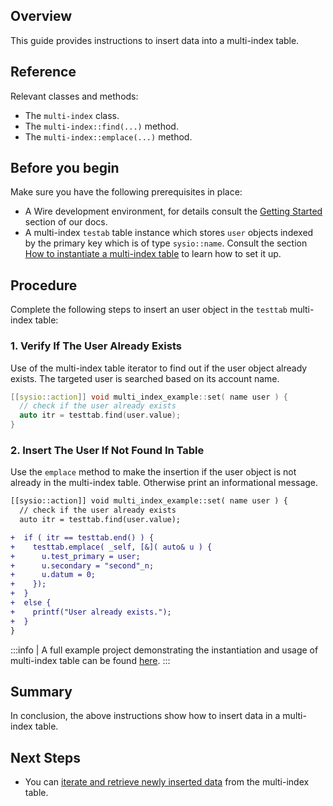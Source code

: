 <!-- ---
content_title: How to insert data into a multi-index table
--- -->

## Overview

This guide provides instructions to insert data into a multi-index table.

## Reference

Relevant classes and methods:

* The `multi-index` class.
* The `multi-index::find(...)` method.
* The `multi-index::emplace(...)` method.

## Before you begin

Make sure you have the following prerequisites in place:

* A Wire development environment, for details consult the [Getting Started](https://docs.wire.network/docs/getting-started/getting-started-intro) section of our docs.
* A multi-index `testab` table instance which stores `user` objects indexed by the primary key which is of type `sysio::name`. Consult the section [How to instantiate a multi-index table](./how-to-instantiate-a-multi-index-table.md) to learn how to set it up.

## Procedure

Complete the following steps to insert an user object in the `testtab` multi-index table:

### 1. Verify If The User Already Exists

Use of the multi-index table iterator to find out if the user object already exists. The targeted user is searched based on its account name.

```cpp
[[sysio::action]] void multi_index_example::set( name user ) {
  // check if the user already exists
  auto itr = testtab.find(user.value);
}
```

### 2. Insert The User If Not Found In Table

Use the `emplace` method to make the insertion if the user object is not already in the multi-index table. Otherwise print an informational message.

```diff
[[sysio::action]] void multi_index_example::set( name user ) {
  // check if the user already exists
  auto itr = testtab.find(user.value);

+  if ( itr == testtab.end() ) {
+    testtab.emplace( _self, [&]( auto& u ) {
+      u.test_primary = user;
+      u.secondary = "second"_n;
+      u.datum = 0;
+    });
+  }
+  else {
+    printf("User already exists.");
+  }
}
```

:::info
| A full example project demonstrating the instantiation and usage of multi-index table can be found [here](https://github.com/Wire-Network/cdt/blob/main/examples/multi_index_example).
:::

## Summary

In conclusion, the above instructions show how to insert data in a multi-index table.

## Next Steps

* You can [iterate and retrieve newly inserted data](./how-to-iterate-and-retrieve-a-multi_index-table) from the multi-index table.
